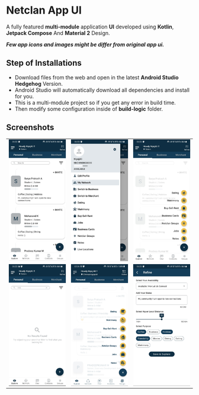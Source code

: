 # Netclan App UI

A fully featured **multi-module** application **UI** developed using **Kotlin**, **Jetpack Compose** And **Material 2** Design.

_**Few app icons and images might be differ from original app ui.**_

## Step of Installations
- Download files from the web and open in the latest **Android Studio Hedgehog** Version.
- Android Studio will automatically download all dependencies and install for you.
- This is a multi-module project so if you get any error in build time.
- Then modify some configuration inside of **build-logic** folder.



## Screenshots

|                                                                                                   |                                                                                               |                                                                                                  |
|:-------------------------------------------------------------------------------------------------:|:---------------------------------------------------------------------------------------------:|-------------------------------------------------------------------------------------------------:|
| ![App Screenshot](https://github.com/skniyajali/netclan/blob/main/docs/assets/explore_screen.jpg) | ![App Screenshot](https://github.com/skniyajali/netclan/blob/main/docs/assets/drawer_bar.jpg) |           ![App Screenshot](https://github.com/skniyajali/netclan/blob/main/docs/assets/fab.jpg) |
|   ![App Screenshot](https://github.com/skniyajali/netclan/blob/main/docs/assets/empty_box.jpg)    | ![App Screenshot](https://github.com/skniyajali/netclan/blob/main/docs/assets/fab_button.jpg) | ![App Screenshot](https://github.com/skniyajali/netclan/blob/main/docs/assets/refine_screen.jpg) |


